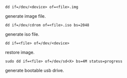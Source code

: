 ```
dd if=/dev/<device> of=<file>.img
```
generate image file.
```
dd if=/dev/cdrom of=<file>.iso bs=2048
```
generate iso file.
```
dd if=<file> of=/dev/<device>
```
restore image.
```
sudo dd if=<file> of=/dev/sd<X> bs=4M status=progress
```
generate bootable usb drive.
